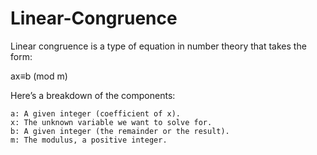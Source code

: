 # Linear-Congruence

Linear congruence is a type of equation in number theory that takes the form:

ax≡b (mod m)

Here’s a breakdown of the components:

    a: A given integer (coefficient of x).
    x: The unknown variable we want to solve for.
    b: A given integer (the remainder or the result).
    m: The modulus, a positive integer.
